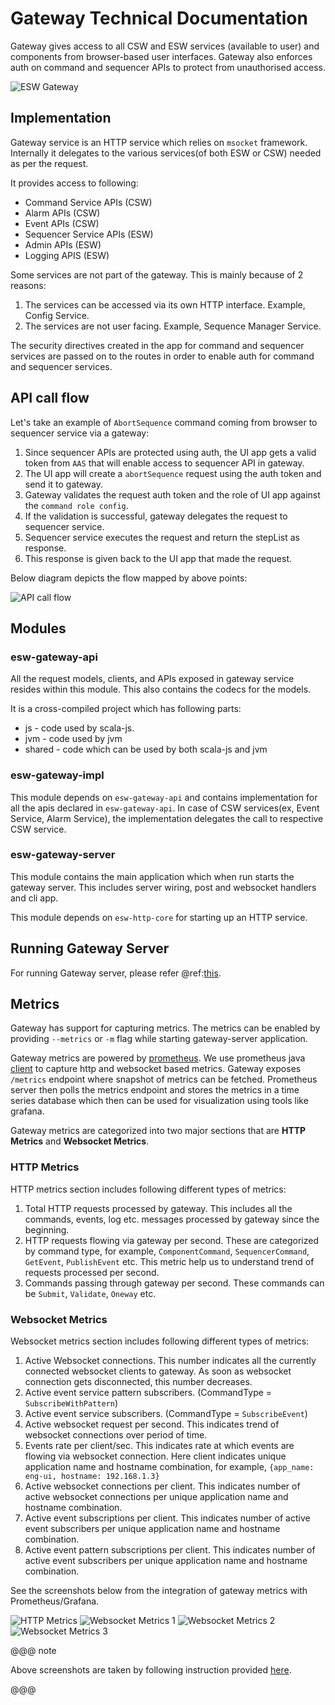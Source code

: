 # Gateway Technical Documentation

Gateway gives access to all CSW and ESW services (available to user) and components from browser-based user interfaces.
Gateway also enforces auth on command and sequencer APIs to protect from unauthorised access.

![ESW Gateway](../images/gateway/gateway.svg)

## Implementation

Gateway service is an HTTP service which relies on `msocket` framework. Internally it delegates to the various
services(of both ESW or CSW) needed as per the request.

It provides access to following:

* Command Service APIs (CSW)
* Alarm APIs (CSW)
* Event APIs (CSW)
* Sequencer Service APIs (ESW)
* Admin APIs (ESW)
* Logging APIS (ESW)

Some services are not part of the gateway. This is mainly because of 2 reasons:

1. The services can be accessed via its own HTTP interface. Example, Config Service.
1. The services are not user facing. Example, Sequence Manager Service.

The security directives created in the app for command and sequencer services are passed on to the routes in order to
enable auth for command and sequencer services.

## API call flow

Let's take an example of `AbortSequence` command coming from browser to sequencer service via a gateway:

1. Since sequencer APIs are protected using auth, the UI app gets a valid token from `AAS` that will enable access to
sequencer API in gateway.
1. The UI app will create a `abortSequence` request using the auth token and send it to gateway.
1. Gateway validates the request auth token and the role of UI app against the `command role config`.
1. If the validation is successful, gateway delegates the request to sequencer service.
1. Sequencer service executes the request and return the stepList as response.
1. This response is given back to the UI app that made the request.

Below diagram depicts the flow mapped by above points:

![API call flow](../images/gateway/api-flow.svg)

## Modules

### esw-gateway-api

All the request models, clients, and APIs exposed in gateway service resides within this module.
This also contains the codecs for the models.

It is a cross-compiled project which has following parts:

* js - code used by scala-js.
* jvm - code used by jvm
* shared - code which can be used by both scala-js and jvm

### esw-gateway-impl

This module depends on `esw-gateway-api` and contains implementation for all the apis declared in `esw-gateway-api`.
In case of CSW services(ex, Event Service, Alarm Service), the implementation delegates the call to respective CSW service.

### esw-gateway-server

This module contains the main application which when run starts the gateway server. This includes server wiring,
post and websocket handlers and cli app.

This module depends on `esw-http-core` for starting up an HTTP service.

## Running Gateway Server

For running Gateway server, please refer @ref:[this](../uisupport/gateway-app.md).

## Metrics

Gateway has support for capturing metrics. The metrics can be enabled by providing `--metrics` or `-m` flag
while starting gateway-server application.

Gateway metrics are powered by [prometheus](https://prometheus.io/). We use prometheus java [client](https://github.com/prometheus/client_java) to capture http and websocket based metrics.
Gateway exposes `/metrics` endpoint where snapshot of metrics can be fetched. Prometheus server then polls the metrics endpoint and stores the metrics in a time series database which then can be used for visualization using tools like grafana.

Gateway metrics are categorized into two major sections that are **HTTP Metrics** and **Websocket Metrics**.

### HTTP Metrics

HTTP metrics section includes following different types of metrics:

1. Total HTTP requests processed by gateway. This includes all the commands, events, log etc. messages processed by gateway since the beginning.
1. HTTP requests flowing via gateway per second. These are categorized by command type, for example, `ComponentCommand`, `SequencerCommand`, `GetEvent`, `PublishEvent` etc. This metric help us to understand trend of requests processed per second.
1. Commands passing through gateway per second. These commands can be `Submit`, `Validate`, `Oneway` etc.

### Websocket Metrics

Websocket metrics section includes following different types of metrics:

1. Active Websocket connections. This number indicates all the currently connected websocket clients to gateway.
As soon as websocket connection gets disconnected, this number decreases.
1. Active event service pattern subscribers. (CommandType = `SubscribeWithPattern`)
1. Active event service subscribers. (CommandType = `SubscribeEvent`)
1. Active websocket request per second. This indicates trend of websocket connections over period of time.
1. Events rate per client/sec. This indicates rate at which events are flowing via websocket connection. Here client indicates unique application name and hostname combination, for example, `{app_name: eng-ui, hostname: 192.168.1.3}`
1. Active websocket connections per client. This indicates number of active websocket connections per unique application name and hostname combination.
1. Active event subscriptions per client. This indicates number of active event subscribers per unique application name and hostname combination.
1. Active event pattern subscriptions per client. This indicates number of active event subscribers per unique application name and hostname combination.

See the screenshots below from the integration of gateway metrics with Prometheus/Grafana.

![HTTP Metrics](../images/gateway/http_metrics.png)
![Websocket Metrics 1](../images/gateway/ws_metrics1.png)
![Websocket Metrics 2](../images/gateway/ws_metrics2.png)
![Websocket Metrics 3](../images/gateway/ws_metrics3.png)

@@@ note

Above screenshots are taken by following instruction provided [here]($github.base_url$/scripts/metrics/README.md).

@@@
